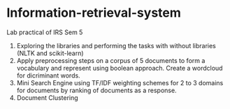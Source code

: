 # Information-retrieval-system
Lab practical of IRS Sem 5

1. Exploring the libraries and performing the tasks with without libraries (NLTK and scikit-learn)
2. Apply preprocessing steps on a corpus of 5 documents to form a vocabulary and represent using boolean approach. Create a wordcloud for dicriminant words.
3. Mini Search Engine using TF/IDF weighting schemes for 2 to 3 domains for documents by ranking of documents as a response.
4. Document Clustering
